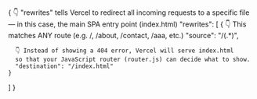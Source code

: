 {
  👇 "rewrites" tells Vercel to redirect all incoming requests
  to a specific file — in this case, the main SPA entry point (index.html)
  "rewrites": [
    { 
      👇 This matches ANY route (e.g. /, /about, /contact, /aaa, etc.)
      "source": "/(.*)",

      👇 Instead of showing a 404 error, Vercel will serve index.html
      so that your JavaScript router (router.js) can decide what to show.
      "destination": "/index.html"
    }
  ]
}